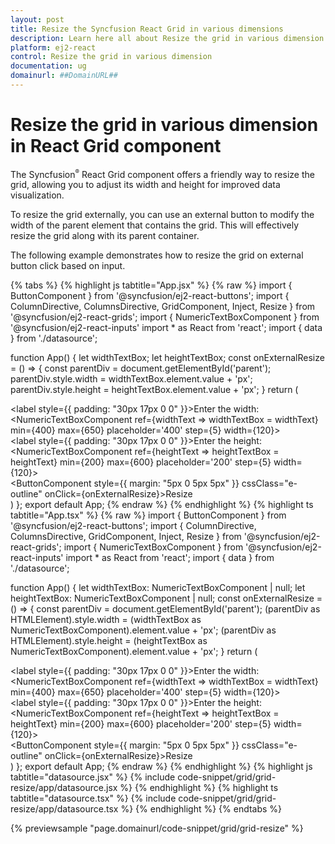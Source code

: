 ```yaml
---
layout: post
title: Resize the Syncfusion React Grid in various dimensions
description: Learn here all about Resize the grid in various dimension in Syncfusion React Grid component of Syncfusion Essential JS 2 and more.
platform: ej2-react
control: Resize the grid in various dimension 
documentation: ug
domainurl: ##DomainURL##
---
```


# Resize the grid in various dimension in React Grid component

The Syncfusion<sup style="font-size:70%">&reg;</sup> React Grid component offers a friendly way to resize the grid, allowing you to adjust its width and height for improved data visualization.

To resize the grid externally, you can use an external button to modify the width of the parent element that contains the grid. This will effectively resize the grid along with its parent container.

The following example demonstrates how to resize the grid on external button click based on input. 

{% tabs %}
{% highlight js tabtitle="App.jsx" %}
{% raw %}
import { ButtonComponent } from '@syncfusion/ej2-react-buttons';
import { ColumnDirective, ColumnsDirective, GridComponent, Inject, Resize } from '@syncfusion/ej2-react-grids';
import { NumericTextBoxComponent } from '@syncfusion/ej2-react-inputs'
import * as React from 'react';
import { data } from './datasource';

function App() {
    let widthTextBox;
    let heightTextBox;
    const onExternalResize = () => {
        const parentDiv = document.getElementById('parent');
        parentDiv.style.width = widthTextBox.element.value + 'px';
        parentDiv.style.height = heightTextBox.element.value + 'px';
    }
    return (<div>
        <div>
            <label style={{ padding: "30px 17px 0 0" }}>Enter the width:</label>
            <NumericTextBoxComponent ref={widthText => widthTextBox = widthText} min={400} max={650} placeholder='400' step={5} width={120}></NumericTextBoxComponent>
        </div>
        <div>
            <label style={{ padding: "30px 17px 0 0" }}>Enter the height:</label>
            <NumericTextBoxComponent ref={heightText => heightTextBox = heightText} min={200} max={600} placeholder='200' step={5} width={120}></NumericTextBoxComponent>
        </div>
        <ButtonComponent style={{ margin: "5px 0 5px 5px" }} cssClass="e-outline" onClick={onExternalResize}>Resize</ButtonComponent>
        <div id='parent'>
            <GridComponent dataSource={data} height='100%' >
                <Inject services={[Resize]} />
                <ColumnsDirective>
                    <ColumnDirective field='OrderID' headerText='Order ID' width='150' maxWidth='200' textAlign='Right'></ColumnDirective>
                    <ColumnDirective field='CustomerID' headerText='Customer ID' width='150'></ColumnDirective>
                    <ColumnDirective field='ShipCountry' headerText='Ship Country' width='150'></ColumnDirective>
                    <ColumnDirective field='Freight' headerText='Freight' width='120' format='C2' />
                </ColumnsDirective>
            </GridComponent></div></div>)
};
export default App;
{% endraw %}
{% endhighlight %}
{% highlight ts tabtitle="App.tsx" %}
{% raw %}
import { ButtonComponent } from '@syncfusion/ej2-react-buttons';
import { ColumnDirective, ColumnsDirective, GridComponent, Inject, Resize } from '@syncfusion/ej2-react-grids';
import { NumericTextBoxComponent } from '@syncfusion/ej2-react-inputs'
import * as React from 'react';
import { data } from './datasource';

function App() {
    let widthTextBox: NumericTextBoxComponent | null;
    let heightTextBox: NumericTextBoxComponent | null;
    const onExternalResize = () => {
        const parentDiv = document.getElementById('parent');
        (parentDiv as HTMLElement).style.width = (widthTextBox as NumericTextBoxComponent).element.value + 'px';
        (parentDiv as HTMLElement).style.height = (heightTextBox as NumericTextBoxComponent).element.value + 'px';
    }
    return (<div>
        <div>
            <label style={{ padding: "30px 17px 0 0" }}>Enter the width:</label>
            <NumericTextBoxComponent ref={widthText => widthTextBox = widthText} min={400} max={650} placeholder='400' step={5} width={120}></NumericTextBoxComponent>
        </div>
        <div>
            <label style={{ padding: "30px 17px 0 0" }}>Enter the height:</label>
            <NumericTextBoxComponent ref={heightText => heightTextBox = heightText} min={200} max={600} placeholder='200' step={5} width={120}></NumericTextBoxComponent>
        </div>
        <ButtonComponent style={{ margin: "5px 0 5px 5px" }} cssClass="e-outline" onClick={onExternalResize}>Resize</ButtonComponent>
        <div id='parent'>
            <GridComponent dataSource={data} height='100%' >
                <Inject services={[Resize]} />
                <ColumnsDirective>
                    <ColumnDirective field='OrderID' headerText='Order ID' width='150' maxWidth='200' textAlign='Right'></ColumnDirective>
                    <ColumnDirective field='CustomerID' headerText='Customer ID' width='150'></ColumnDirective>
                    <ColumnDirective field='ShipCountry' headerText='Ship Country' width='150'></ColumnDirective>
                    <ColumnDirective field='Freight' headerText='Freight' width='120' format='C2' />
                </ColumnsDirective>
            </GridComponent></div></div>)
};
export default App;
{% endraw %}
{% endhighlight %}
{% highlight js tabtitle="datasource.jsx" %}
{% include code-snippet/grid/grid-resize/app/datasource.jsx %}
{% endhighlight %}
{% highlight ts tabtitle="datasource.tsx" %}
{% include code-snippet/grid/grid-resize/app/datasource.tsx %}
{% endhighlight %}
{% endtabs %}

 {% previewsample "page.domainurl/code-snippet/grid/grid-resize" %}

